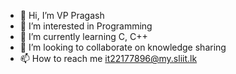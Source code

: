 - 👋 Hi, I’m VP Pragash
- 👀 I’m interested in Programming
- 🌱 I’m currently learning C, C++
- 💞️ I’m looking to collaborate on knowledge sharing
- 📫 How to reach me it22177896@my.sliit.lk

<!---
PragashP/PragashP is a ✨ special ✨ repository because its `README.md` (this file) appears on your GitHub profile.
You can click the Preview link to take a look at your changes.
--->
